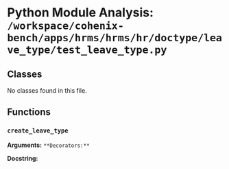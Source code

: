 # Python Module Analysis: `/workspace/cohenix-bench/apps/hrms/hrms/hr/doctype/leave_type/test_leave_type.py`

## Classes

No classes found in this file.


## Functions

### `create_leave_type`
**Arguments:** ``
**Decorators:** ``

**Docstring:**
```

```

